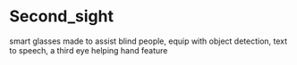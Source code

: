 # Second_sight
smart glasses made to assist blind people, equip with object detection, text to speech, a third eye helping hand feature
